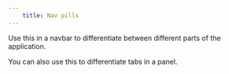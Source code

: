 ```yaml
---
    title: Nav pills
---
```


Use this in a navbar to differentiate between different parts of the application.

You can also use this to differentiate tabs in a panel.